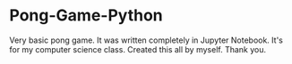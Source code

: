 # Pong-Game-Python

Very basic pong game. It was written completely in Jupyter Notebook. 
It's for my computer science class. 
Created this all by myself.
Thank you.
